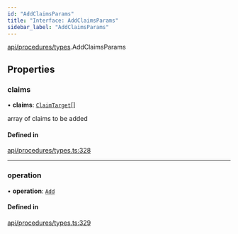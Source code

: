 ```yaml
---
id: "AddClaimsParams"
title: "Interface: AddClaimsParams"
sidebar_label: "AddClaimsParams"
---
```


[api/procedures/types](../../../../../modules/API/Procedures/Types/Types.md).AddClaimsParams

## Properties

### claims

• **claims**: [`ClaimTarget`](../../../../Types/ClaimTarget/ClaimTarget.md)[]

array of claims to be added

#### Defined in

[api/procedures/types.ts:328](https://github.com/PolymeshAssociation/polymesh-sdk/blob/91c2d2d8/src/api/procedures/types.ts#L328)

___

### operation

• **operation**: [`Add`](../../../../../enums/API/Procedures/Types/ClaimOperation/ClaimOperation.md#add)

#### Defined in

[api/procedures/types.ts:329](https://github.com/PolymeshAssociation/polymesh-sdk/blob/91c2d2d8/src/api/procedures/types.ts#L329)
